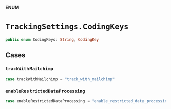 **ENUM**

# `TrackingSettings.CodingKeys`

```swift
public enum CodingKeys: String, CodingKey
```

## Cases
### `trackWithMailchimp`

```swift
case trackWithMailchimp = "track_with_mailchimp"
```

### `enableRestrictedDataProcessing`

```swift
case enableRestrictedDataProcessing = "enable_restricted_data_processing"
```
